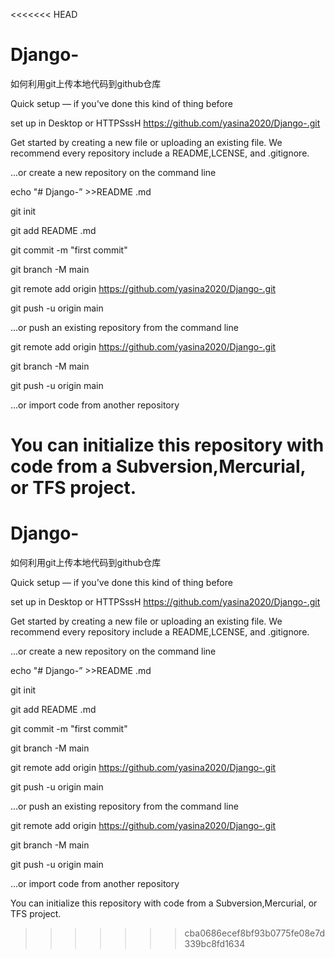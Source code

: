<<<<<<< HEAD
# Django-

如何利用git上传本地代码到github仓库

Quick setup — if you've done this kind of thing before

set up in Desktop or HTTPSssH https://github.com/yasina2020/Django-.git

Get started by creating a new file or uploading an existing file. We recommend every repository include a README,LCENSE, and .gitignore.

...or create a new repository on the command line

echo "# Django-” >>README .md

git init

git add README .md

git commit -m "first commit"

git branch -M main

git remote add origin https://github.com/yasina2020/Django-.git

git push -u origin main


...or push an existing repository from the command line

git remote add origin https://github.com/yasina2020/Django-.git

git branch -M main

git push -u origin main


...or import code from another repository

You can initialize this repository with code from a Subversion,Mercurial, or TFS project.
=======
# Django-

如何利用git上传本地代码到github仓库

Quick setup — if you've done this kind of thing before

set up in Desktop or HTTPSssH https://github.com/yasina2020/Django-.git

Get started by creating a new file or uploading an existing file. We recommend every repository include a README,LCENSE, and .gitignore.

...or create a new repository on the command line

echo "# Django-” >>README .md

git init

git add README .md

git commit -m "first commit"

git branch -M main

git remote add origin https://github.com/yasina2020/Django-.git

git push -u origin main


...or push an existing repository from the command line

git remote add origin https://github.com/yasina2020/Django-.git

git branch -M main

git push -u origin main


...or import code from another repository

You can initialize this repository with code from a Subversion,Mercurial, or TFS project.
>>>>>>> cba0686ecef8bf93b0775fe08e7d339bc8fd1634
